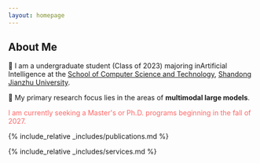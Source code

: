 ```yaml
---
layout: homepage
---
```


## About Me

🌟 I am a undergraduate student (Class of 2023) majoring in ​​Artificial Intelligence​​ at the [School of Computer Science and Technology](https://www.sdjzu.edu.cn/jsjkx/index.htm), [Shandong Jianzhu University](https://www.sdjzu.edu.cn/). 

🌟 My primary research focus lies in the areas of **multimodal large models**.

<span style="color:#FF6666">I am currently seeking a Master's or Ph.D. programs beginning in the fall of 2027.</span>


{% include_relative _includes/publications.md %}

{% include_relative _includes/services.md %}
